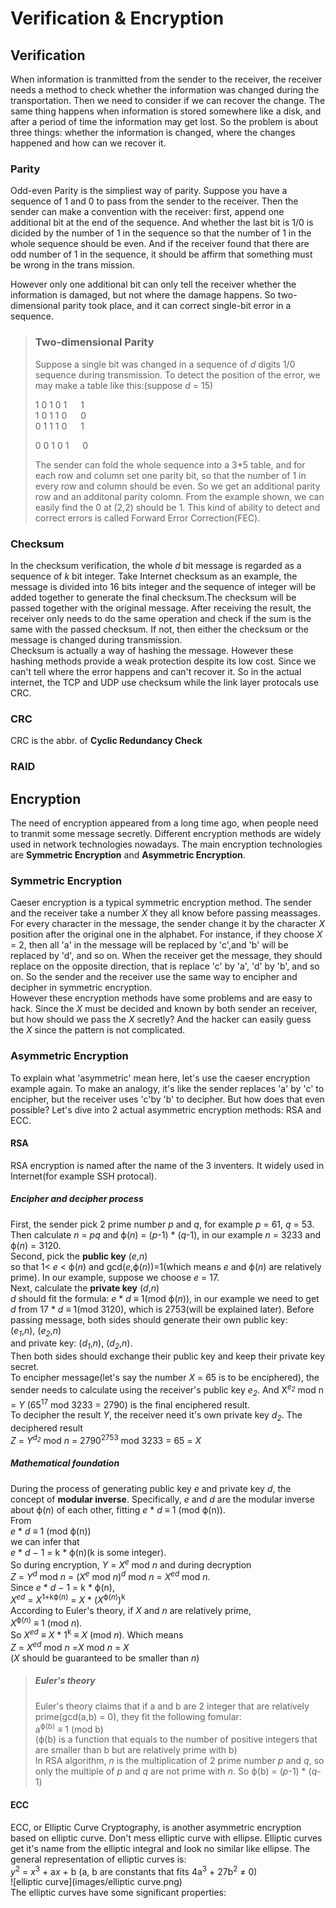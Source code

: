 # **Verification & Encryption**
## Verification
When information is tranmitted from the sender to the receiver, the receiver needs a method to check whether the information was changed during the transportation. Then we need to consider if we can recover the change. The same thing happens when information is stored somewhere like a disk, and after a period of time the information may get lost. So the problem is about three things: whether the information is changed, where the changes happened and how can we recover it.  

### Parity 
Odd-even Parity is the simpliest way of parity. Suppose you have a sequence of 1 and 0 to pass from the sender to the receiver. Then the sender can make a convention with the receiver: first, append one additional bit at the end of the sequence. And whether the last bit is 1/0 is dicided by the number of 1 in the sequence so that the number of 1 in the whole sequence should be even. And if the receiver found that there are odd number of 1 in the sequence, it should be affirm that something must be wrong in the trans mission.  

However only one additional bit can only tell the receiver whether the information is damaged, but not where the damage happens. So two-dimensional parity took place, and it can correct single-bit error in a sequence.  
> ### Two-dimensional Parity
>Suppose a single bit was changed in a sequence of *d* digits 1/0 sequence during transmission. To detect the position of the error, we may make a table like this:(suppose *d* = 15)  
>
>1 0 1 0 1 &emsp; 1  
>1 0 1 1 0 &emsp; 0  
>0 1 1 1 0 &emsp; 1  
>  
>0 0 1 0 1 &emsp; 0  
>
>The sender can fold the whole sequence into a 3*5 table, and for each row and column set one parity bit, so that the number of 1 in every row and column should be even. So we get an additional parity row and an additonal parity colomn. From the example shown, we can easily find the 0 at (2,2) should be 1.
This kind of ability to detect and correct errors is called Forward Error Correction(FEC). 

### Checksum
In the checksum verification, the whole *d* bit message is regarded as a sequence of *k* bit integer. Take Internet checksum as an example, the message is divided into 16 bits integer and the sequence of integer will be added together to generate the final checksum.The checksum will be passed together with the original message. After receiving the result, the receiver only needs to do the same operation and check if the sum is the same with the passed checksum. If not, then either the checksum or the message is changed during transmission.  
Checksum is actually a way of hashing the message. However these hashing methods provide a weak protection despite its low cost. Since we can't tell where the error happens and can't recover it.  So in the actual internet, the TCP and UDP use checksum while the link layer protocals use CRC.

### CRC 
CRC is the abbr. of **Cyclic Redundancy Check**

### RAID

## Encryption
The need of encryption appeared from a long time ago, when people need to tranmit some message secretly. Different encryption methods are widely used in network technologies nowadays. The main encryption technologies are **Symmetric Encryption** and **Asymmetric Encryption**.  
### Symmetric Encryption
Caeser encryption is a typical symmetric encryption method. The sender and the receiver take a number *X* they all know before passing meassages. For every character in the message, the sender change it by the character *X* position after the original one in the alphabet. For instance, if they choose *X* = 2, then all 'a' in the message will be replaced by 'c',and 'b' will be replaced by 'd', and so on. When the receiver get the message, they should replace on the opposite direction, that is replace 'c' by 'a', 'd' by 'b', and so on.
So the sender and the receiver use the same way to encipher and decipher in symmetric encryption.  
However these encryption methods have some problems and are easy to hack. Since the *X* must be decided and known by both sender an receiver, but how should we pass the *X* secretly? And the hacker can easily guess the *X* since the pattern is not complicated.

### Asymmetric Encryption
To explain what 'asymmetric' mean here, let's use the caeser encryption example again. To make an analogy, it's like the sender replaces 'a' by 'c' to encipher, but the receiver uses 'c'by 'b' to decipher. But how does that even possible? Let's dive into 2 actual asymmetric encryption methods: RSA and ECC.  
#### RSA
RSA encryption is named after the name of the 3 inventers. It widely used in Internet(for example SSH protocal).  

##### Encipher and decipher process
First, the sender pick 2 prime number *p* and *q*, for example *p* = 61, *q* = 53. Then calculate *n* = *pq* and ϕ(*n*) = (*p*-1) * (*q*-1), in our example *n* = 3233 and ϕ(*n*) = 3120.  
Second, pick the **public key** (*e*,*n*)   
so that 1< *e* < ϕ(*n*) and gcd(*e*,ϕ(*n*))=1(which means *e* and ϕ(*n*) are relatively prime). In our example, suppose we choose *e* = 17.  
Next, calculate the **private key** (*d*,*n*)  
*d* should fit the formula: *e* * *d* ≡ 1(mod ϕ(*n*)), in our example we need to get *d* from 17 \* *d* ≡ 1(mod 3120), which is 2753(will be explained later).
Before passing message, both sides should generate their own public key:  
(*e<sub>1</sub>*,*n*), (*e<sub>2</sub>*,*n*)  
and private key: (*d<sub>1</sub>*,*n*), (*d<sub>2</sub>*,*n*).  
Then both sides should exchange their public key and keep their private key secret.  
To encipher message(let's say the number *X* = 65 is to be enciphered), the sender needs to calculate using the receiver's public key *e<sub>2</sub>*. And X<sup>*e<sub>2</sub>*</sup> mod n = *Y* (65<sup>17</sup> mod 3233 = 2790) is the final enciphered result.  
To decipher the result *Y*, the receiver need it's own private key *d<sub>2</sub>*. The deciphered result  
*Z* = *Y*<sup>*d<sub>2</sub>*</sup> mod *n* = 2790<sup>2753</sup> mod 3233 = 65 = *X*

##### Mathematical foundation
During the process of generating public key *e* and private key *d*, the concept of **modular inverse**. Specifically, *e* and *d* are the modular inverse about ϕ(*n*) of each other, fitting *e* \* *d* ≡ 1 (mod ϕ(n)).  
From   
*e* \* *d* ≡ 1 (mod ϕ(n))  
we can infer that  
*e* * *d* − 1 = k * ϕ(n)(k is some integer).  
So during encryption, *Y* = *X*<sup>*e*</sup> mod *n* and during decryption  
*Z* = *Y*<sup>*d*</sup> mod *n* = (*X*<sup>*e*</sup> mod *n*)<sup>*d*</sup> mod *n* = *X*<sup>*ed*</sup> mod *n*.  
Since *e* * *d* − 1 = k * ϕ(n),  
*X*<sup>*ed*</sup> = *X*<sup>1+kϕ(*n*)</sup> = *X* * (*X*<sup>ϕ(*n*)</sup>)<sup>k</sup>  
According to Euler's theory, if *X* and *n* are relatively prime,  
*X*<sup>ϕ(*n*)</sup> ≡ 1 (mod *n*).  
So *X*<sup>*ed*</sup> ≡ *X* * 1<sup>k</sup> ≡ *X* (mod *n*). Which means   
*Z* = *X*<sup>*ed*</sup> mod *n* =*X* mod *n* = *X*  
(*X* should be guaranteed to be smaller than *n*) 
>##### Euler's theory
>Euler's theory claims that if a and b are 2 integer that are relatively prime(gcd(a,b) = 0), they fit the following fomular:  
a<sup>ϕ(b)</sup> ≡ 1 (mod b)   
(ϕ(b) is a function that equals to the number of positive integers that are smaller than b but are relatively prime with b)  
In RSA algorithm, *n* is the multiplication of 2 prime number *p* and *q*, so only the multiple of *p* and *q* are not prime with *n*. So ϕ(b) = (*p*-1) * (*q*-1)

#### ECC
ECC, or Elliptic Curve Cryptography, is another asymmetric encryption based on elliptic curve. Don't mess elliptic curve with ellipse. 
Elliptic curves get it's name from the elliptic integral and look no similar like ellipse.
The general representation of elliptic curves is:  
*y*<sup>2</sup> = *x*<sup>3</sup> + a*x* + b (a, b are constants that fits 4a<sup>3</sup> + 27b<sup>2</sup> ≠ 0)  
![elliptic curve](images/elliptic curve.png)  
The elliptic curves have some significant properties:  

